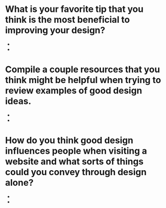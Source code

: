 # What is your favorite tip that you think is the most beneficial to improving your design?

>
-
-

# Compile a couple resources that you think might be helpful when trying to review examples of good design ideas.

>
-
-

# How do you think good design influences people when visiting a website and what sorts of things could you convey through design alone?

>
-
-